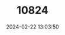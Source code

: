 ---
title: "10824"
category: "Indotestudo elongata"
draft: false
date: 2024-02-22 13:03:50
languages:
  English: ["Pineapple Tortoise", "Red-nosed Tortoise", "Yellow-headed Tortoise", "Yellow Tortoise", "Elongated Tortoise"]
  French: ["Tortue à tête jaune"]
---